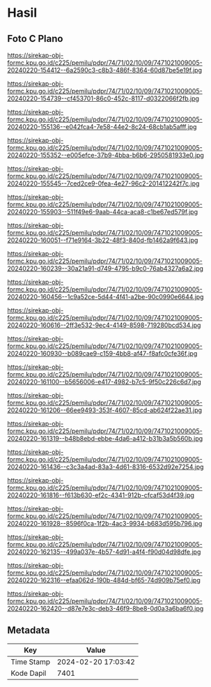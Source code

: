 # Hasil

## Foto C Plano

https://sirekap-obj-formc.kpu.go.id/c225/pemilu/pdpr/74/71/02/10/09/7471021009005-20240220-154412--6a2590c3-c8b3-486f-8364-60d87be5e19f.jpg

https://sirekap-obj-formc.kpu.go.id/c225/pemilu/pdpr/74/71/02/10/09/7471021009005-20240220-154739--cf453701-86c0-452c-8117-d0322066f2fb.jpg

https://sirekap-obj-formc.kpu.go.id/c225/pemilu/pdpr/74/71/02/10/09/7471021009005-20240220-155136--e042fca4-7e58-44e2-8c24-68cb1ab5afff.jpg

https://sirekap-obj-formc.kpu.go.id/c225/pemilu/pdpr/74/71/02/10/09/7471021009005-20240220-155352--e005efce-37b9-4bba-b6b6-2950581933e0.jpg

https://sirekap-obj-formc.kpu.go.id/c225/pemilu/pdpr/74/71/02/10/09/7471021009005-20240220-155545--7ced2ce9-0fea-4e27-96c2-201412242f7c.jpg

https://sirekap-obj-formc.kpu.go.id/c225/pemilu/pdpr/74/71/02/10/09/7471021009005-20240220-155903--511f49e6-9aab-44ca-aca8-c1be67ed579f.jpg

https://sirekap-obj-formc.kpu.go.id/c225/pemilu/pdpr/74/71/02/10/09/7471021009005-20240220-160051--f71e9164-3b22-48f3-840d-fb1462a9f643.jpg

https://sirekap-obj-formc.kpu.go.id/c225/pemilu/pdpr/74/71/02/10/09/7471021009005-20240220-160239--30a21a91-d749-4795-b9c0-76ab4327a6a2.jpg

https://sirekap-obj-formc.kpu.go.id/c225/pemilu/pdpr/74/71/02/10/09/7471021009005-20240220-160456--1c9a52ce-5d44-4f41-a2be-90c0990e6644.jpg

https://sirekap-obj-formc.kpu.go.id/c225/pemilu/pdpr/74/71/02/10/09/7471021009005-20240220-160616--2ff3e532-9ec4-4149-8598-719280bcd534.jpg

https://sirekap-obj-formc.kpu.go.id/c225/pemilu/pdpr/74/71/02/10/09/7471021009005-20240220-160930--b089cae9-c159-4bb8-af47-f8afc0cfe36f.jpg

https://sirekap-obj-formc.kpu.go.id/c225/pemilu/pdpr/74/71/02/10/09/7471021009005-20240220-161100--b5656006-e417-4982-b7c5-9f50c226c6d7.jpg

https://sirekap-obj-formc.kpu.go.id/c225/pemilu/pdpr/74/71/02/10/09/7471021009005-20240220-161206--66ee9493-353f-4607-85cd-ab624f22ae31.jpg

https://sirekap-obj-formc.kpu.go.id/c225/pemilu/pdpr/74/71/02/10/09/7471021009005-20240220-161319--b48b8ebd-ebbe-4da6-a412-b31b3a5b560b.jpg

https://sirekap-obj-formc.kpu.go.id/c225/pemilu/pdpr/74/71/02/10/09/7471021009005-20240220-161436--c3c3a4ad-83a3-4d61-8316-6532d92e7254.jpg

https://sirekap-obj-formc.kpu.go.id/c225/pemilu/pdpr/74/71/02/10/09/7471021009005-20240220-161816--f613b630-ef2c-4341-912b-cfcaf53d4f39.jpg

https://sirekap-obj-formc.kpu.go.id/c225/pemilu/pdpr/74/71/02/10/09/7471021009005-20240220-161928--8596f0ca-1f2b-4ac3-9934-b683d595b796.jpg

https://sirekap-obj-formc.kpu.go.id/c225/pemilu/pdpr/74/71/02/10/09/7471021009005-20240220-162135--499a037e-4b57-4d91-a4f4-f90d04d98dfe.jpg

https://sirekap-obj-formc.kpu.go.id/c225/pemilu/pdpr/74/71/02/10/09/7471021009005-20240220-162316--efaa062d-190b-484d-bf65-74d909b75ef0.jpg

https://sirekap-obj-formc.kpu.go.id/c225/pemilu/pdpr/74/71/02/10/09/7471021009005-20240220-162420--d87e7e3c-deb3-46f9-8be8-0d0a3a6ba6f0.jpg


## Metadata

| Key        | Value               |
| ---------- | ------------------- |
| Time Stamp | 2024-02-20 17:03:42 |
| Kode Dapil | 7401                |



